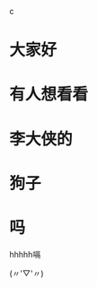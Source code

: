 c<!DOCTYPE html>
<html lang="en">
<head>
    <meta charset="UTF-8">
</head>
<body>
<h1>大家好</h1>
<h1>有人想看看</h1>
<h1>李大侠的</h1>
<h1>狗子</h1>
<h1>吗</h1>
<p>hhhhh嗝</p>
<p>(〃'▽'〃)</p>
<img srs="2016-06-05 165144.jpg">
</body>
</html>
